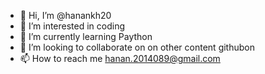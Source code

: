 - 👋 Hi, I’m @hanankh20
- 👀 I’m interested in coding
- 🌱 I’m currently learning Paython
- 💞️ I’m looking to collaborate on on other content githubon 
- 📫 How to reach me hanan.2014089@gmail.com

<!---
hanankh20/hanankh20 is a ✨ special ✨ repository because its `README.md` (this file) appears on your GitHub profile.
You can click the Preview link to take a look at your changes.
--->
